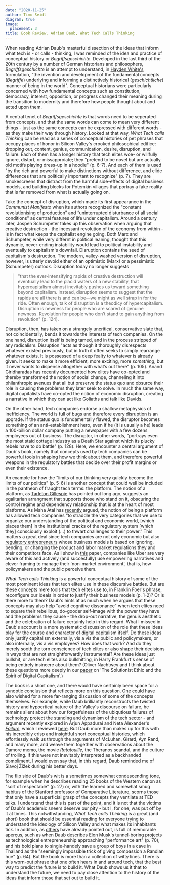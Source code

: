 ```yaml
---
date: "2020-11-25"
author: Timo Seidl
diagram: true
image:
  placement: 3
title: Book Review. Adrian Daub, What Tech Calls Thinking
---
```


When reading Adrian Daub's masterful dissection of the ideas that inform what tech is - or calls - thinking, I was reminded of the idea and practice of conceptual history or *Begriffsgeschichte*. Developed in the last third of the 20th century by a number of German historians and philosophers, *Begriffsgeschichte* is an attempt to understand, in [Hayden White's](https://www.sup.org/books/title/?id=1598#:~:text=Reinhart%20Koselleck%20is%20one%20of,of%20the%20last%20half%20century.&text=The%20eighteen%20essays%20in%20this,from%20that%20found%20in%20nature.) formulation, "the invention and development of the fundamental concepts (*Begriffe*) underlying and informing a distinctively historical (*geschichtliche*) manner of being in the world". Conceptual historians were particularly concerned with how fundamental concepts such as constitution, democracy, interest, opposition, or progress changed their meaning during the transition to modernity and therefore how people thought about and acted upon them.

A central tenet of *Begriffsgeschichte* is that words need to be seperated from concepts, and that the same words can come to mean very different things - just as the same concepts can be expressed with different words - as they make their way through history. Looked at that way, *What Tech calls Thinking* can be read as a series of conceptual histories of pet phrases that occupy places of honor in Silicon Valley's crooked philosophical edifice: dropping out, content, genius, communication, desire, disruption, and failure. Each of them has a longer history that tech elites woe- or willfully ignore, distort, or missapproiate; they "pretend to be novel but are actually old motifs playing dress-up in a hoodie" (p. 6-7). And each of them is used "by the rich and powerful to make distinctions without difference, and elide differences that are politically important to recognize" (p. 7). They are smokescreens that distract from the harmful side-effects of digital business models, and building blocks for 	Potemkin villages that portray a fake reality that is far removed from what is actually going on.

Take the concept of disruption, which made its first appearance in the *Communist Manifesto* when its authors recognized the "constant revolutionising of production” and “uninterrupted disturbance of all social conditions" as central features of life under capitalism. Around a century later, Jospeh Schumpeter takes up this observation when arguing that creative destruction - the incessant revolution of the economy from within - is in fact what keeps the capitalist engine going. Both Marx and Schumpeter, while very differnt in political leaning, thought that this dynamic, never-ending instability would lead to political instability and eventually to capitalism's downfall. Disruption contains the seed of capitalism's destruction. The modern, valley-washed version of disruption, however, is utterly devoid either of an optimistic (Marx) or a pessimistic (Schumpeter) outlook. Disruption today no longer suggests

>"that the ever-intensifying rapids of creative destruction will eventually lead to the placid waters of a new stability, that hypercapitalism almost inevitably pushes us toward something beyond capitalism. Instead, disruption seems to suggest that the rapids are all there is and can be—we might as well strap in for the ride. Often enough, talk of disruption is a theodicy of hypercapitalism. Disruption is newness for people who are scared of genuine newness. Revolution for people who don’t stand to gain anything from revolution" (p. 124).

Disruption, then, has taken on a strangely uncritical, conservative slate that, not coincidentally, bends it towards the interests of tech companies. On the one hand, disruption itself is being tamed, and in the process stripped of any radicalism. Disruption "acts as though it thoroughly disrespects whatever existed previously, but in truth it often seeks to simply rearrange whatever exists. It is possessed of a deep fealty to whatever is already given. It seeks to make it more efficient, more exciting, more *something*, but it never wants to dispense altogether with what’s out there" (p. 105). Anand Giridharadas has [recently](https://www.penguinrandomhouse.com/books/539747/winners-take-all-by-anand-giridharadas/) documented how elites have co-opted and thereby transformed the notion of social change, channeling it into philanthropic avenues that all but preserve the status quo and obsurce their role in causing the problems they later seek to solve. In much the same way, digital capitalists have co-opted the notion of economic disruption, creating a narrative in which they can act like Goliaths and talk like Davids.

On the other hand, tech companies endorse a shallow metaphysics of inefficiency. The world is full of bugs and therefore every disruption is an upgrade. If the status quo is fundamentally flawed, the disruptor becomes something of an anti-establishment hero, even if he (it is usually a he) leads a 100-billion dollar company putting a newspaper with a few dozens employees out of business. The disruptor, in other words, "portrays even the most staid cottage industry as a Death Star against which its plucky rebels have to do battle" (p. 128). Here, we encounter a central argument of Daub's book, namely that concepts used by tech companies can be powerful tools in shaping how we think about them, and therefore powerful weapons in the regulatory battles that decide over their profit margins or even their existence.

An example for how the "limits of our thinking very quickly become the limits of our politics" (p. 5-6) is another concept that could well be included in the pantheon of fraught tech terms: the platform. The notion of a platform, as [Tarleton Gillespie](https://journals.sagepub.com/doi/pdf/10.1177/1461444809342738) has pointed out long ago, suggests an egalitarian arrangment that supports those who stand on it, obscuring the control regime and dependency relationship that is at the heart of most platforms. As Maha Atal has [recently](https://www.tandfonline.com/doi/full/10.1080/09692290.2020.1830830) argued, the notion of being a platform has allowed tech companies “to straddle the very categories that we use to organize our understanding of the political and economic world, [which places them] in the institutional cracks of the regulatory system [which they] consciously exploit (…) to thwart challenges to their power.” This matters a great deal since tech companies are not only economic but also [regulatory entrepreneurs](https://southerncalifornialawreview.com/2017/03/07/regulatory-entrepreneurship-article-by-elizabeth-pollman-jordan-m-barry/) whose business models is based on ignoring, bending, or changing the product and labor market regulations they and their competitors face. As I show in [this](https://onlinelibrary.wiley.com/doi/full/10.1111/rego.12353) paper, companies like Uber are very aware of this and actively (and succesfully) use empowering narratives and clever framing to manage their 'non-market environment', that is, how policymakers and the public perceive them.

*What Tech calls Thinking* is a powerful conceptual history of some of the most prominent ideas that tech elites use in these discursive battles. But are these concepts mere tools that tech elites use to, in Franklin Foer's phrase, reconfigure our ideals in order to justify their business models (p. 1-2)? Or is there more to them? Daub's hints at as much when he argues that these concepts may also help "avoid cognitive dissonance" when tech elites need to square their rebellious, do-gooder self-image with the power they have and the problems they cause - the drop-out narrative, the genuis aesthetic and the celebration of failure certainly help in this regard. What I missed in Daub's account is a more systematic discussion of the role that these ideas play for the course and character of digital capitalism ifself. Do these ideas only justify capitalism externally, vis a vis the public and policymakers, or also internally, vis a vis employees? How does that work? And do they merely sooth the torn conscience of tech elites or also shape their decisions in ways that are not straightforwardly instrumental? Are these ideas just bullshit, or are tech elites also bullshitting, in Harry Frankfurt's sense of being entirely insincere about them? (Oliver Nachtwey and I think about these questions more deeply in our [paper](https://osf.io/preprints/socarxiv/sgjzq/) on 'The Solutionist Ethic and the Spirit of Digital Capitalism'.)

The book is a short one, and there would have certainly been space for a synoptic conclusion that reflects more on this question. One could have also wished for a more far-ranging discussion of some of the concepts themselves. For example, while Daub brilliantly reconstructs the twisted history and hypocrtical nature of the Valley's discourse on failure, he remains silent about how our forgetfulness of the ubiqutious failures of technology protect the standing and dynamism of the tech sector - and argument recently explored in Arjun Appadurai and Neta Alexander's [*Failure*](https://politybooks.com/author-books/?authid=Neta%20Alexander), which I reviewed [here](https://econsoc.mpifg.de/40764/06_BookReviewsEconsoc-NL_21-2_March2020.pdf). 
But Daub more than makes up for this with his incredibly crisp and insightful short conceptual histories, which effortlessly walk us through the arguments of McLuhan, Girard, Ayn Rand, and many more, and weave them together with observations about the Damore memo, the movie *Ratatouille*, the Theranos scandal, and the culture of trolling. If this were not inevitably interpreted as a backhanded compliment, I would even say that, in this regard, Daub reminded me of Slavoj Žižek during his better days. 

The flip side of Daub's wit is a sometimes somewhat condescending tone, for example when he describes reading 25 books of the Western canon as "sort of respectable" (p. 27) or, with the learned and somewhat smug habitus of the Stanford professor of Comparative Literature, scorns those that only have a superficial grasp of the concepts they ventilate at TED talks. I understand that this is part of the point, and it is not that the victims of Daub's academic sneers deserve our pity - but I, for one, was put off by it at times. This notwithstanding, *What Tech calls Thinking* is a great (and short) book that should be essential reading for everyone trying to understand the ideology of Silicon Valley and what makes its inhabitants tick. In addition, as [others](https://www.nytimes.com/2020/10/13/books/review/what-tech-calls-thinking-adrian-daub.html) have already pointed out, is full of memorable aperçus, such as when Daub describes Elon Musk's tunnel-boring projects as technological entrepreneurship approaching "performance art" (p. 70), and his bold plans to single-handely save a group of boys in a cave in Thailand as the "seemingly impossible trick of giving compassion a Randian hue" (p. 64). But the book is more than a collection of witty lines. There is this worn-out phrase that one often hears in and around tech, that the best way to predict the future is to build it. What Daub shows us it that to understand the future, we need to pay close attention to the history of the ideas that inform those that set out to build it. 

